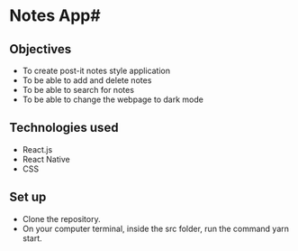 # Notes App#

## Objectives

- To create post-it notes style application
- To be able to add and delete notes
- To be able to search for notes
- To be able to change the webpage to dark mode

## Technologies used

- React.js
- React Native
- CSS 

## Set up
- Clone the repository.
- On your computer terminal, inside the src folder, run the command yarn start.

